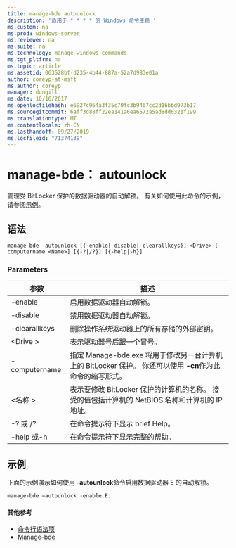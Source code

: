 ```yaml
---
title: manage-bde autounlock
description: '适用于 * * * * 的 Windows 命令主题 '
ms.custom: na
ms.prod: windows-server
ms.reviewer: na
ms.suite: na
ms.technology: manage-windows-commands
ms.tgt_pltfrm: na
ms.topic: article
ms.assetid: 063528bf-d235-4b44-887a-52a7d983e01a
author: coreyp-at-msft
ms.author: coreyp
manager: dongill
ms.date: 10/16/2017
ms.openlocfilehash: e6927c964a3f35c70fc3b9467cc2d16bbd973b17
ms.sourcegitcommit: 6aff3d88ff22ea141a6ea6572a5ad8dd6321f199
ms.translationtype: MT
ms.contentlocale: zh-CN
ms.lasthandoff: 09/27/2019
ms.locfileid: "71374139"
---
```

# <a name="manage-bde-autounlock"></a>manage-bde： autounlock



管理受 BitLocker 保护的数据驱动器的自动解锁。 有关如何使用此命令的示例，请参阅[示例](#BKMK_Examples)。

## <a name="syntax"></a>语法

```
manage-bde -autounlock [{-enable|-disable|-clearallkeys}] <Drive> [-computername <Name>] [{-?|/?}] [{-help|-h}]

```

### <a name="parameters"></a>Parameters

|参数|描述|
|---------|-----------|
|-enable|启用数据驱动器自动解锁。|
|-disable|禁用数据驱动器自动解锁。|
|-clearallkeys|删除操作系统驱动器上的所有存储的外部密钥。|
|\<Drive >|表示驱动器号后跟一个冒号。|
|-computername|指定 Manage-bde.exe 将用于修改另一台计算机上的 BitLocker 保护。 你还可以使用 **-cn**作为此命令的缩写形式。|
|\<名称 >|表示要修改 BitLocker 保护的计算机的名称。 接受的值包括计算机的 NetBIOS 名称和计算机的 IP 地址。|
|-? 或 /?|在命令提示符下显示 brief Help。|
|-help 或-h|在命令提示符下显示完整的帮助。|

## <a name="BKMK_Examples"></a>示例

下面的示例演示如何使用 **-autounlock**命令启用数据驱动器 E 的自动解锁。
```
manage-bde –autounlock -enable E:
```

#### <a name="additional-references"></a>其他参考

-   [命令行语法项](command-line-syntax-key.md)
-   [Manage-bde](manage-bde.md)